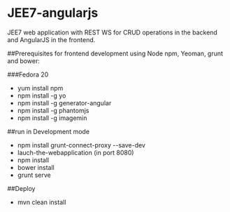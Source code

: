 JEE7-angularjs
==============

JEE7 web application with REST WS for CRUD operations in the backend and AngularJS in the frontend.


##Prerequisites for frontend development using Node npm, Yeoman, grunt and bower:

###Fedora 20

* yum install npm
* npm install -g yo
* npm install -g generator-angular
* npm install -g phantomjs
* npm install -g imagemin



##run in Development mode
* npm install grunt-connect-proxy --save-dev
* lauch-the-webapplication (in port 8080) 
* npm install
* bower install
* grunt serve
 

##Deploy

* mvn clean install






